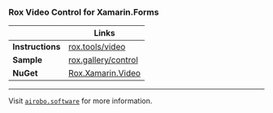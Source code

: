 ### Rox Video Control for Xamarin.Forms

| | Links |
| --- | --- |
| **Instructions** | [rox.tools/video](https://rox.tools/video/) |
| **Sample** | [rox.gallery/control](https://rox.gallery/control/) |
| **NuGet** | [Rox.Xamarin.Video](https://www.nuget.org/packages/Rox.Xamarin.Video/) |

---
Visit [`airobo.software`](https://airobo.software/) for more information.
